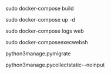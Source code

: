 sudo docker-compose build

sudo docker-compose up -d

sudo docker-compose logs web

sudo docker-composeexecwebsh

python3manage.pymigrate

python3manage.pycollectstatic--noinput
